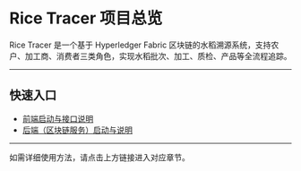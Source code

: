 # Rice Tracer 项目总览

Rice Tracer 是一个基于 Hyperledger Fabric 区块链的水稻溯源系统，支持农户、加工商、消费者三类角色，实现水稻批次、加工、质检、产品等全流程追踪。

---

## 快速入口

- [前端启动与接口说明](./fe-README.md)
- [后端（区块链服务）启动与说明](./be-README.md)

---

如需详细使用方法，请点击上方链接进入对应章节。

